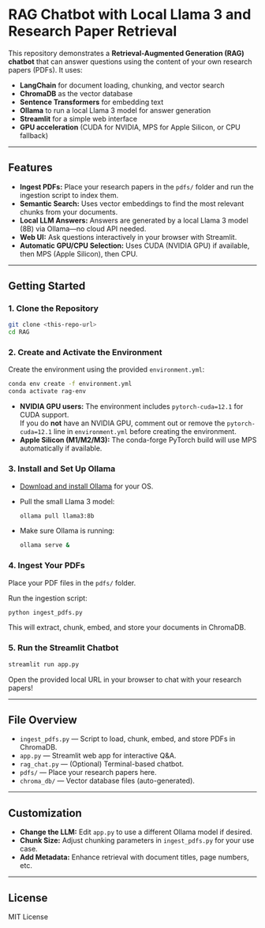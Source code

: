 # RAG Chatbot with Local Llama 3 and Research Paper Retrieval

This repository demonstrates a **Retrieval-Augmented Generation (RAG) chatbot** that can answer questions using the content of your own research papers (PDFs). It uses:

- **LangChain** for document loading, chunking, and vector search
- **ChromaDB** as the vector database
- **Sentence Transformers** for embedding text
- **Ollama** to run a local Llama 3 model for answer generation
- **Streamlit** for a simple web interface
- **GPU acceleration** (CUDA for NVIDIA, MPS for Apple Silicon, or CPU fallback)

---

## Features

- **Ingest PDFs:** Place your research papers in the `pdfs/` folder and run the ingestion script to index them.
- **Semantic Search:** Uses vector embeddings to find the most relevant chunks from your documents.
- **Local LLM Answers:** Answers are generated by a local Llama 3 model (8B) via Ollama—no cloud API needed.
- **Web UI:** Ask questions interactively in your browser with Streamlit.
- **Automatic GPU/CPU Selection:** Uses CUDA (NVIDIA GPU) if available, then MPS (Apple Silicon), then CPU.

---

## Getting Started

### 1. Clone the Repository

```bash
git clone <this-repo-url>
cd RAG
```

### 2. Create and Activate the Environment

Create the environment using the provided `environment.yml`:

```bash
conda env create -f environment.yml
conda activate rag-env
```

- **NVIDIA GPU users:** The environment includes `pytorch-cuda=12.1` for CUDA support.  
  If you do **not** have an NVIDIA GPU, comment out or remove the `pytorch-cuda=12.1` line in `environment.yml` before creating the environment.
- **Apple Silicon (M1/M2/M3):** The conda-forge PyTorch build will use MPS automatically if available.

### 3. Install and Set Up Ollama

- [Download and install Ollama](https://ollama.com/download) for your OS.
- Pull the small Llama 3 model:

  ```bash
  ollama pull llama3:8b
  ```

- Make sure Ollama is running:

  ```bash
  ollama serve &
  ```

### 4. Ingest Your PDFs

Place your PDF files in the `pdfs/` folder.

Run the ingestion script:

```bash
python ingest_pdfs.py
```

This will extract, chunk, embed, and store your documents in ChromaDB.

### 5. Run the Streamlit Chatbot

```bash
streamlit run app.py
```

Open the provided local URL in your browser to chat with your research papers!

---

## File Overview

- `ingest_pdfs.py` — Script to load, chunk, embed, and store PDFs in ChromaDB.
- `app.py` — Streamlit web app for interactive Q&A.
- `rag_chat.py` — (Optional) Terminal-based chatbot.
- `pdfs/` — Place your research papers here.
- `chroma_db/` — Vector database files (auto-generated).

---

## Customization

- **Change the LLM:** Edit `app.py` to use a different Ollama model if desired.
- **Chunk Size:** Adjust chunking parameters in `ingest_pdfs.py` for your use case.
- **Add Metadata:** Enhance retrieval with document titles, page numbers, etc.

---

## License

MIT License
